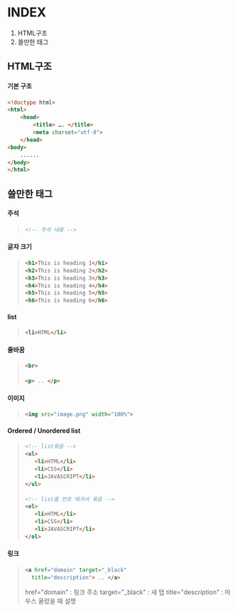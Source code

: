 # INDEX

1. HTML구조
2. 쓸만한 태그



## HTML구조

#### 기본 구조

```HTML
<!doctype html>
<html>
	<head>
		<title> …. </title>
		<meta charset="utf-8">
	</head>
<body>
	......
</body>
</html>
```



## 쓸만한 태그

 

#### 주석

>```HTML
><!-- 주석 내용 -->
>```



#### 글자 크기

>```HTML
><h1>This is heading 1</h1>
><h2>This is heading 2</h2>
><h3>This is heading 3</h3>
><h4>This is heading 4</h4>
><h5>This is heading 5</h5>
><h6>This is heading 6</h6>
>```



#### list

>```HTML
><li>HTML</li>
>```





#### 줄바꿈

>```HTML
><br>
>
><p> .. </p>
>```



#### 이미지

>```HTML
><img src="image.png" width="100%">
>```



#### Ordered / Unordered list

>```HTML
><!-- list묶음 -->
><ul>
>    <li>HTML</li>
>    <li>CSS</li>
>    <li>JAVASCRIPT</li>
></ul>
>
><!-- list를 번호 매겨서 묶음 -->
><ol>
>    <li>HTML</li>
>    <li>CSS</li>
>    <li>JAVASCRIPT</li>
></ol>
>
>```

 

#### 링크

>```HTML
><a href="domain" target="_black" 
>   title="description"> .. </a>
>```
>
> href="domain" : 링크 주소
> target="_black" : 새 탭
> title="description" : 마우스 올렸을 때 설명

 

 

 

 

 

 

 

 

 

 

 

